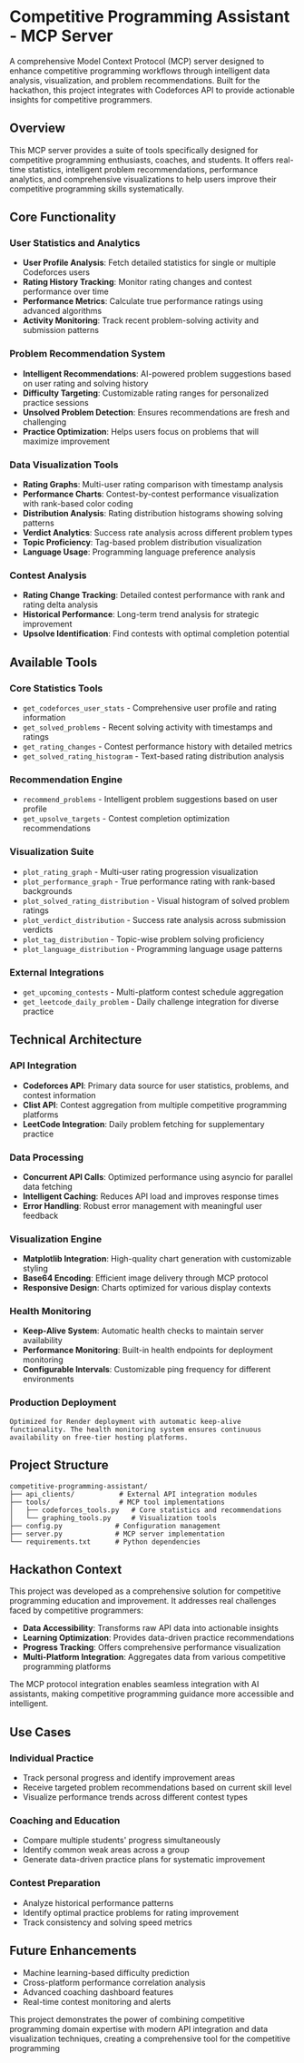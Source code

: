 # Competitive Programming Assistant - MCP Server

A comprehensive Model Context Protocol (MCP) server designed to enhance competitive programming workflows through intelligent data analysis, visualization, and problem recommendations. Built for the hackathon, this project integrates with Codeforces API to provide actionable insights for competitive programmers.

## Overview

This MCP server provides a suite of tools specifically designed for competitive programming enthusiasts, coaches, and students. It offers real-time statistics, intelligent problem recommendations, performance analytics, and comprehensive visualizations to help users improve their competitive programming skills systematically.

## Core Functionality

### User Statistics and Analytics
- **User Profile Analysis**: Fetch detailed statistics for single or multiple Codeforces users
- **Rating History Tracking**: Monitor rating changes and contest performance over time
- **Performance Metrics**: Calculate true performance ratings using advanced algorithms
- **Activity Monitoring**: Track recent problem-solving activity and submission patterns

### Problem Recommendation System
- **Intelligent Recommendations**: AI-powered problem suggestions based on user rating and solving history
- **Difficulty Targeting**: Customizable rating ranges for personalized practice sessions
- **Unsolved Problem Detection**: Ensures recommendations are fresh and challenging
- **Practice Optimization**: Helps users focus on problems that will maximize improvement

### Data Visualization Tools
- **Rating Graphs**: Multi-user rating comparison with timestamp analysis
- **Performance Charts**: Contest-by-contest performance visualization with rank-based color coding
- **Distribution Analysis**: Rating distribution histograms showing solving patterns
- **Verdict Analytics**: Success rate analysis across different problem types
- **Topic Proficiency**: Tag-based problem distribution visualization
- **Language Usage**: Programming language preference analysis

### Contest Analysis
- **Rating Change Tracking**: Detailed contest performance with rank and rating delta analysis
- **Historical Performance**: Long-term trend analysis for strategic improvement
- **Upsolve Identification**: Find contests with optimal completion potential

## Available Tools

### Core Statistics Tools
- `get_codeforces_user_stats` - Comprehensive user profile and rating information
- `get_solved_problems` - Recent solving activity with timestamps and ratings
- `get_rating_changes` - Contest performance history with detailed metrics
- `get_solved_rating_histogram` - Text-based rating distribution analysis

### Recommendation Engine
- `recommend_problems` - Intelligent problem suggestions based on user profile
- `get_upsolve_targets` - Contest completion optimization recommendations

### Visualization Suite
- `plot_rating_graph` - Multi-user rating progression visualization
- `plot_performance_graph` - True performance rating with rank-based backgrounds
- `plot_solved_rating_distribution` - Visual histogram of solved problem ratings
- `plot_verdict_distribution` - Success rate analysis across submission verdicts
- `plot_tag_distribution` - Topic-wise problem solving proficiency
- `plot_language_distribution` - Programming language usage patterns

### External Integrations
- `get_upcoming_contests` - Multi-platform contest schedule aggregation
- `get_leetcode_daily_problem` - Daily challenge integration for diverse practice

## Technical Architecture

### API Integration
- **Codeforces API**: Primary data source for user statistics, problems, and contest information
- **Clist API**: Contest aggregation from multiple competitive programming platforms
- **LeetCode Integration**: Daily problem fetching for supplementary practice

### Data Processing
- **Concurrent API Calls**: Optimized performance using asyncio for parallel data fetching
- **Intelligent Caching**: Reduces API load and improves response times
- **Error Handling**: Robust error management with meaningful user feedback

### Visualization Engine
- **Matplotlib Integration**: High-quality chart generation with customizable styling
- **Base64 Encoding**: Efficient image delivery through MCP protocol
- **Responsive Design**: Charts optimized for various display contexts

### Health Monitoring
- **Keep-Alive System**: Automatic health checks to maintain server availability
- **Performance Monitoring**: Built-in health endpoints for deployment monitoring
- **Configurable Intervals**: Customizable ping frequency for different environments






### Production Deployment
```
Optimized for Render deployment with automatic keep-alive functionality. The health monitoring system ensures continuous availability on free-tier hosting platforms.

```

## Project Structure
```
competitive-programming-assistant/
├── api_clients/           # External API integration modules
├── tools/                 # MCP tool implementations
│   ├── codeforces_tools.py   # Core statistics and recommendations
│   └── graphing_tools.py     # Visualization tools
├── config.py             # Configuration management
├── server.py             # MCP server implementation
└── requirements.txt      # Python dependencies
```

## Hackathon Context

This project was developed as a comprehensive solution for competitive programming education and improvement. It addresses real challenges faced by competitive programmers:

- **Data Accessibility**: Transforms raw API data into actionable insights
- **Learning Optimization**: Provides data-driven practice recommendations
- **Progress Tracking**: Offers comprehensive performance visualization
- **Multi-Platform Integration**: Aggregates data from various competitive programming platforms

The MCP protocol integration enables seamless integration with AI assistants, making competitive programming guidance more accessible and intelligent.

## Use Cases

### Individual Practice
- Track personal progress and identify improvement areas
- Receive targeted problem recommendations based on current skill level
- Visualize performance trends across different contest types

### Coaching and Education
- Compare multiple students' progress simultaneously
- Identify common weak areas across a group
- Generate data-driven practice plans for systematic improvement

### Contest Preparation
- Analyze historical performance patterns
- Identify optimal practice problems for rating improvement
- Track consistency and solving speed metrics

## Future Enhancements

- Machine learning-based difficulty prediction
- Cross-platform performance correlation analysis
- Advanced coaching dashboard features
- Real-time contest monitoring and alerts

This project demonstrates the power of combining competitive programming domain expertise with modern API integration and data visualization techniques, creating a comprehensive tool for the competitive programming